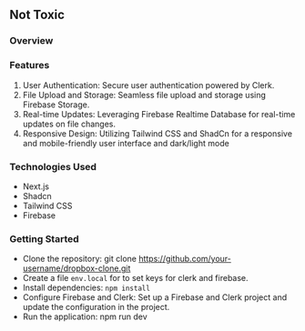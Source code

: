 ## Not Toxic
### Overview

### Features
1. User Authentication: Secure user authentication powered by Clerk.
2. File Upload and Storage: Seamless file upload and storage using Firebase Storage.
3. Real-time Updates: Leveraging Firebase Realtime Database for real-time updates on file changes.
4. Responsive Design: Utilizing Tailwind CSS and ShadCn for a responsive and mobile-friendly user interface and dark/light mode

### Technologies Used
- Next.js
- Shadcn
- Tailwind CSS
- Firebase
  
### Getting Started
- Clone the repository: git clone https://github.com/your-username/dropbox-clone.git
- Create a file  `env.local` for to set keys for clerk and firebase.
- Install dependencies: `npm install`
- Configure Firebase and Clerk: Set up a Firebase and Clerk project and update the configuration in the project.
- Run the application: npm run dev
